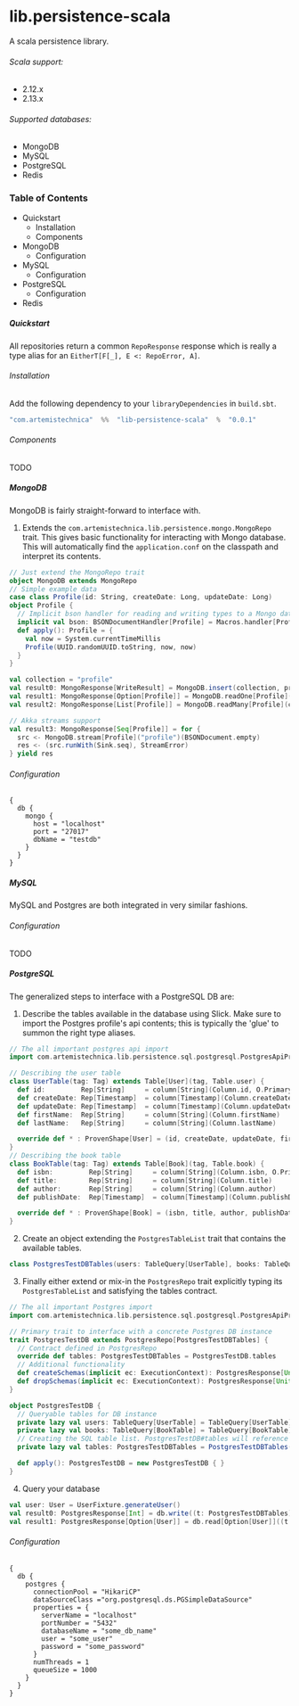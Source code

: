 # lib.persistence-scala
A scala persistence library.

###### Scala support:
* 2.12.x
* 2.13.x

###### Supported databases:
* MongoDB
* MySQL
* PostgreSQL
* Redis

### Table of Contents
* Quickstart
  * Installation
  * Components
* MongoDB
  * Configuration
* MySQL
  * Configuration
* PostgreSQL
  * Configuration
* Redis


##### Quickstart

All repositories return a common `RepoResponse` response which is really a type alias for an `EitherT[F[_], E <: RepoError, A]`.

###### Installation
Add the following dependency to your `libraryDependencies` in `build.sbt`.

```scala
"com.artemistechnica"  %%  "lib-persistence-scala"  %  "0.0.1"
```

###### Components
TODO

##### MongoDB

MongoDB is fairly straight-forward to interface with.

1. Extends the `com.artemistechnica.lib.persistence.mongo.MongoRepo` trait. This gives basic functionality for interacting with Mongo database. This will automatically find the `application.conf` on the classpath and interpret its contents.
```scala
// Just extend the MongoRepo trait
object MongoDB extends MongoRepo
// Simple example data
case class Profile(id: String, createDate: Long, updateDate: Long)
object Profile {
  // Implicit bson handler for reading and writing types to a Mongo database.
  implicit val bson: BSONDocumentHandler[Profile] = Macros.handler[Profile]
  def apply(): Profile = {
    val now = System.currentTimeMillis
    Profile(UUID.randomUUID.toString, now, now)
  }
}

val collection = "profile"
val result0: MongoResponse[WriteResult] = MongoDB.insert(collection, profile)
val result1: MongoResponse[Option[Profile]] = MongoDB.readOne[Profile]("profile")(BSONDocument("id" -> profile.id))
val result2: MongoResponse[List[Profile]] = MongoDB.readMany[Profile](collection)(BSONDocument("status" -> "active"))

// Akka streams support
val result3: MongoResponse[Seq[Profile]] = for {
  src <- MongoDB.stream[Profile]("profile")(BSONDocument.empty)
  res <- (src.runWith(Sink.seq), StreamError)
} yield res
```

###### Configuration
```hocon
{
  db {
    mongo {
      host = "localhost"
      port = "27017"
      dbName = "testdb"
    }
  }
}
```

##### MySQL

MySQL and Postgres are both integrated in very similar fashions.

###### Configuration
TODO

##### PostgreSQL

The generalized steps to interface with a PostgreSQL DB are:
1. Describe the tables available in the database using Slick. Make sure to import the Postgres profile's api contents; this is typically the 'glue' to summon the right type aliases.
```scala
// The all important postgres api import
import com.artemistechnica.lib.persistence.sql.postgresql.PostgresApiProfile.api._
```
```scala
// Describing the user table
class UserTable(tag: Tag) extends Table[User](tag, Table.user) {
  def id:         Rep[String]     = column[String](Column.id, O.PrimaryKey)
  def createDate: Rep[Timestamp]  = column[Timestamp](Column.createDate)
  def updateDate: Rep[Timestamp]  = column[Timestamp](Column.updateDate)
  def firstName:  Rep[String]     = column[String](Column.firstName)
  def lastName:   Rep[String]     = column[String](Column.lastName)

  override def * : ProvenShape[User] = (id, createDate, updateDate, firstName, lastName).mapTo[User]
}
// Describing the book table
class BookTable(tag: Tag) extends Table[Book](tag, Table.book) {
  def isbn:         Rep[String]     = column[String](Column.isbn, O.PrimaryKey)
  def title:        Rep[String]     = column[String](Column.title)
  def author:       Rep[String]     = column[String](Column.author)
  def publishDate:  Rep[Timestamp]  = column[Timestamp](Column.publishDate)

  override def * : ProvenShape[Book] = (isbn, title, author, publishDate).mapTo[Book]
}
```
2. Create an object extending the ```PostgresTableList``` trait that contains the available tables.
```scala
class PostgresTestDBTables(users: TableQuery[UserTable], books: TableQuery[BookTable]) extends PostgresTableList
```
3. Finally either extend or mix-in the ```PostgresRepo``` trait explicitly typing its ```PostgresTableList``` and satisfying the tables contract.
```scala
// The all important Postgres import
import com.artemistechnica.lib.persistence.sql.postgresql.PostgresApiProfile.api._

// Primary trait to interface with a concrete Postgres DB instance
trait PostgresTestDB extends PostgresRepo[PostgresTestDBTables] {
  // Contract defined in PostgresRepo
  override def tables: PostgresTestDBTables = PostgresTestDB.tables
  // Additional functionality
  def createSchemas(implicit ec: ExecutionContext): PostgresResponse[Unit] = run(DBIO.seq(tables.asList.map(_.schema.createIfNotExists): _*))
  def dropSchemas(implicit ec: ExecutionContext): PostgresResponse[Unit] = run(DBIO.seq(tables.asList.map(_.schema.dropIfExists): _*))
}

object PostgresTestDB {
  // Queryable tables for DB instance
  private lazy val users: TableQuery[UserTable] = TableQuery[UserTable]
  private lazy val books: TableQuery[BookTable] = TableQuery[BookTable]
  // Creating the SQL table list. PostgresTestDB#tables will reference this
  private lazy val tables: PostgresTestDBTables = PostgresTestDBTables(users, books)

  def apply(): PostgresTestDB = new PostgresTestDB { }
}
```
4. Query your database
```scala
val user: User = UserFixture.generateUser()
val result0: PostgresResponse[Int] = db.write((t: PostgresTestDBTables) => t.users += user)
val result1: PostgresResponse[Option[User]] = db.read[Option[User]]((t: PostgresTestDBTables) => t.users.filter(_.id === user.id).result.headOption)
```


###### Configuration
```hocon
{
  db {
    postgres {
      connectionPool = "HikariCP"
      dataSourceClass ="org.postgresql.ds.PGSimpleDataSource"
      properties = {
        serverName = "localhost"
        portNumber = "5432"
        databaseName = "some_db_name"
        user = "some_user"
        password = "some_password"
      }
      numThreads = 1
      queueSize = 1000
    }
  }
}
```